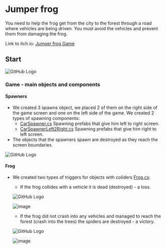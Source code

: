 # Jumper frog

You need to help the frog get from the city to the forest through a road where vehicles are being driven. You must avoid the vehicles and prevent them from damaging the frog.

Link to itch.io: [ Jumper frog Game](https://odeliamos0.itch.io/jumper-frog-game)

## Start
![GitHub Logo](https://github.com/OdeliaHochman/Computer-Games-Development-Course-task2/blob/master/Jumper%20frog/images/%E2%80%8F%E2%80%8FGame%20-start.PNG)

### Game - main objects and components
#### Spawners
* We created 3 spawns object, we placed 2 of them on the right side of the game screen and one on the left side of the game. We created 2 types of spawning components:
  * [CarSpawner.cs](https://github.com/OdeliaHochman/Computer-Games-Development-Course-task2/blob/master/Jumper%20frog/Assets/Scripts/CarSpawner.cs)
  Spawning prefabs that give him left to right screen.
  * [CarSpawnerLeft2Right.cs](https://github.com/OdeliaHochman/Computer-Games-Development-Course-task2/blob/master/Jumper%20frog/Assets/Scripts/CarSpawnerLeft2Right.cs)
  Spawning prefabs that give him right to left screen.
* The objects that the spawners spawn are destroyed as they reach the screen boundaries.

![GitHub Logo](https://github.com/OdeliaHochman/Computer-Games-Development-Course-task2/blob/master/Jumper%20frog/images/Game-playing.PNG)

#### Frog
* We created two types of triggers for objects with coliders [Frog.cs](https://github.com/OdeliaHochman/Computer-Games-Development-Course-task2/blob/master/Jumper%20frog/Assets/Scripts/Frog.cs):
  * If the frog collides with a vehicle it is dead (destroyed) - a loss.
  
  ![GitHub Logo](https://github.com/OdeliaHochman/Computer-Games-Development-Course-task2/blob/master/Jumper%20frog/images/Game-died.PNG)
  
  ![image](https://user-images.githubusercontent.com/45036697/80921469-42d77180-8d7f-11ea-9dad-2cb1cb1a54a9.png)
  
  
  * If the frog did not crash into any vehicles and managed to reach the forest (crash into the trees) the spiders are destroyed - a victory.
  
  ![GitHub Logo](https://github.com/OdeliaHochman/Computer-Games-Development-Course-task2/blob/master/Jumper%20frog/images/Game-win.PNG)
  
  ![image](https://user-images.githubusercontent.com/45036697/80921498-73b7a680-8d7f-11ea-95e7-1e4a59769425.png)


